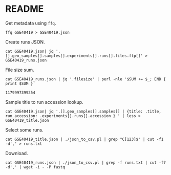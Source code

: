 # README

Get metadata using `ffq`.

```console
ffq GSE40419 > GSE40419.json
```

Create runs JSON.

```console
cat GSE40419.json| jq '.[].geo_samples[].samples[].experiments[].runs[].files.ftp[]' > GSE40419_runs.json
```

File size sum.

```console
cat GSE40419_runs.json | jq '.filesize' | perl -nle '$SUM += $_; END { print $SUM }'
```
```
1179997399254
```

Sample title to run accession lookup.

```console
cat GSE40419.json| jq '.[].geo_samples[].samples[] | {title: .title, run_accession: .experiments[].runs[].accession } ' | less > GSE40419_title.json
```

Select some runs.

```console
cat GSE40419_title.json | ./json_to_csv.pl | grep "C[123]$" | cut -f1 -d',' > runs.txt
```

Download.

```console
cat GSE40419_runs.json | ./json_to_csv.pl | grep -f runs.txt | cut -f7 -d',' | wget -i - -P fastq
```
